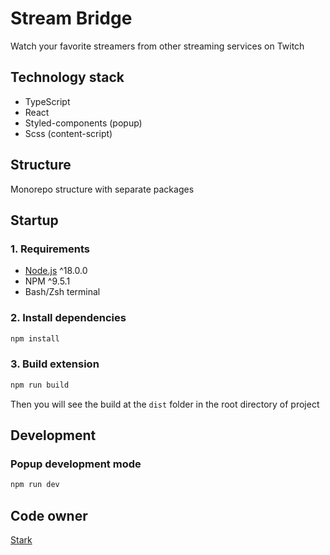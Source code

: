 # Stream Bridge

Watch your favorite streamers from other streaming services on Twitch

## Technology stack

- TypeScript
- React
- Styled-components (popup)
- Scss (content-script)

## Structure

Monorepo structure with separate packages

## Startup

### 1. Requirements

- [Node.js](https://nodejs.org) ^18.0.0
- NPM ^9.5.1
- Bash/Zsh terminal

### 2. Install dependencies

```sh
npm install
```

### 3. Build extension

```sh
npm run build
```

Then you will see the build at the `dist` folder in the root directory of project

## Development

### Popup development mode

```sh
npm run dev
```

## Code owner

[Stark](https://github.com/StarkMP)
